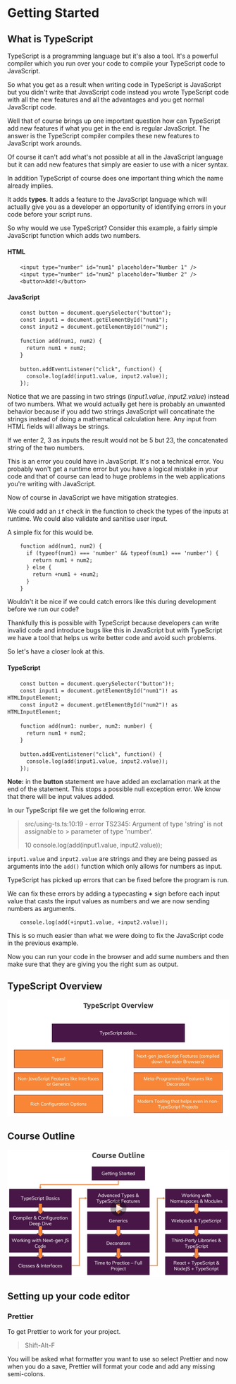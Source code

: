# Getting Started

## What is TypeScript

TypeScript is a programming language but it's also a tool. It's a powerful compiler which you run over your code to compile your TypeScript code to JavaScript.

So what you get as a result when writing code in TypeScript is JavaScript but you didn't write that JavaScript code instead you wrote TypeScript code with all the new features and all the advantages and you get normal JavaScript code.

Well that of course brings up one important question how can TypeScript add new features if what you get in the end is regular JavaScript. The answer is the TypeScript compiler compiles these new features to JavaScript work arounds.

Of course it can't add what's not possible at all in the JavaScript language but it can add new features that simply are easier to use with a nicer syntax.

In addition TypeScript of course does one important thing which the name already implies.

It adds **types**. It adds a feature to the JavaScript language which will actually give you as a developer an opportunity of identifying errors in your code before your script runs.

So why would we use TypeScript? Consider this example, a fairly simple JavaScript function which adds two numbers.

#### HTML

```
    <input type="number" id="num1" placeholder="Number 1" />
    <input type="number" id="num2" placeholder="Number 2" />
    <button>Add!</button>
```

#### JavaScript

```
    const button = document.querySelector("button");
    const input1 = document.getElementById("num1");
    const input2 = document.getElementById("num2");

    function add(num1, num2) {
      return num1 + num2;
    }

    button.addEventListener("click", function() {
      console.log(add(input1.value, input2.value));
    });
```

Notice that we are passing in two strings (_input1.value_, _input2.value_) instead of two numbers. What we would actually get here is probably an unwanted behavior because if you add two strings JavaScript will concatinate the strings instead of doing a mathematical calculation here. Any input from HTML fields will allways be strings.

If we enter 2, 3 as inputs the result would not be 5 but 23, the concatenated string of the two numbers.

This is an error you could have in JavaScript. It's not a technical error. You probably won't get a runtime error but you have a logical mistake in your code and that of course can lead to huge problems in the web applications you're writing with JavaScript.

Now of course in JavaScript we have mitigation strategies.

We could add an `if` check in the function to check the types of the inputs at runtime. We could also validate and sanitise user input.

A simple fix for this would be.

```
    function add(num1, num2) {
      if (typeof(num1) === 'number' && typeof(num1) === 'number') {
        return num1 + num2;
      } else {
        return +num1 + +num2;
      }
    }
```

Wouldn't it be nice if we could catch errors like this during development before we run our code?

Thankfully this is possible with TypeScript because developers can write invalid code and introduce bugs like this in JavaScript but with TypeScript we have a tool that helps us write better code and avoid such problems.

So let's have a closer look at this.

#### TypeScript

```
    const button = document.querySelector("button")!;
    const input1 = document.getElementById("num1")! as HTMLInputElement;
    const input2 = document.getElementById("num2")! as HTMLInputElement;

    function add(num1: number, num2: number) {
      return num1 + num2;
    }

    button.addEventListener("click", function() {
      console.log(add(input1.value, input2.value));
    });
```

**Note:** in the **button** statement we have added an exclamation mark at the end of the statement. This stops a possible null exception error. We know that there will be input values added.

In our TypeScript file we get the following error.

> src/using-ts.ts:10:19 - error TS2345: Argument of type 'string' is not assignable to > parameter of type 'number'.
>
> 10 console.log(add(input1.value, input2.value));

`input1.value` and `input2.value` are strings and they are being passed as arguments into the `add()` function which only allows for numbers as input.

TypeScript has picked up errors that can be fixed before the program is run.

We can fix these errors by adding a typecasting **+** sign before each input value that casts the input values as numbers and we are now sending numbers as arguments.

```
    console.log(add(+input1.value, +input2.value));
```

This is so much easier than what we were doing to fix the JavaScript code in the previous example.

Now you can run your code in the browser and add sume numbers and then make sure that they are giving you the right sum as output.

## TypeScript Overview

![TypeScript overview](assets/images/TypeScript-overview.jpg "TypeScript overview")

## Course Outline

![Course Outline](assets/images/course-outline.jpg "Course Outline")

## Setting up your code editor

### Prettier

To get Prettier to work for your project.

> Shift-Alt-F

You will be asked what formatter you want to use so select Prettier and now when you do a save, Prettier will format your code and add any missing semi-colons.

